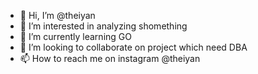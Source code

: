 - 👋 Hi, I’m @theiyan
- 👀 I’m interested in analyzing shomething
- 🌱 I’m currently learning GO
- 💞️ I’m looking to collaborate on project which need DBA
- 📫 How to reach me on instagram @theiyan

<!---
theiyan/theiyan is a ✨ special ✨ repository because its `README.md` (this file) appears on your GitHub profile.
You can click the Preview link to take a look at your changes.
--->
